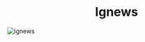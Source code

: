 <h1 align="center">Ignews</h1>

<img src="https://res.cloudinary.com/dzn5ixmhq/image/upload/v1617062720/ignite/banner_cjuqiu.png" alt="ignews">
